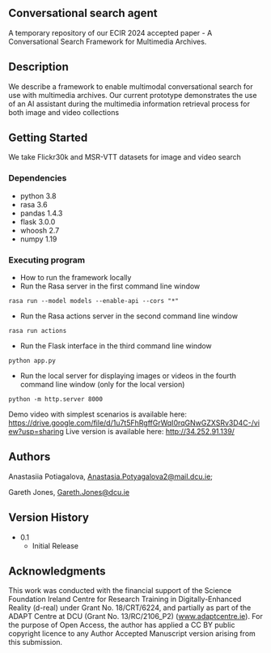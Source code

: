 ## Conversational search agent

A temporary repository of our ECIR 2024 accepted paper - A Conversational Search Framework for Multimedia Archives.

## Description

We describe a framework to enable multimodal conversational search for use with multimedia archives. Our current prototype demonstrates the use of an AI assistant during the multimedia information retrieval process for both image and video collections

## Getting Started
We take Flickr30k and MSR-VTT datasets for image and video search 
### Dependencies

* python 3.8
* rasa 3.6
* pandas 1.4.3
* flask 3.0.0
* whoosh 2.7
* numpy 1.19

### Executing program

* How to run the framework locally
* Run the Rasa server in the first command line window
```
rasa run --model models --enable-api --cors "*"
```
* Run the Rasa actions server in the second command line window
```
rasa run actions
```
* Run the Flask interface in the third command line window
```
python app.py
```
* Run the local server for displaying images or videos in the fourth command line window (only for the local version)
```
python -m http.server 8000
```
Demo video with simplest scenarios is available here: https://drive.google.com/file/d/1u7t5FhRgffGrWqI0rqGNwGZXSRv3D4C-/view?usp=sharing
Live version is available here: http://34.252.91.139/

## Authors
Anastasiia Potiagalova,
Anastasia.Potyagalova2@mail.dcu.ie;

Gareth Jones,
Gareth.Jones@dcu.ie
## Version History

* 0.1
    * Initial Release


## Acknowledgments

This work was conducted with the financial support of the Science Foundation Ireland Centre for Research Training in Digitally-Enhanced Reality (d-real) under Grant No. 18/CRT/6224, and partially as part of the ADAPT Centre at DCU (Grant No. 13/RC/2106\_P2) (www.adaptcentre.ie). For the purpose of Open Access, the author has applied a CC BY public copyright licence to any Author Accepted Manuscript version arising from this submission. 

